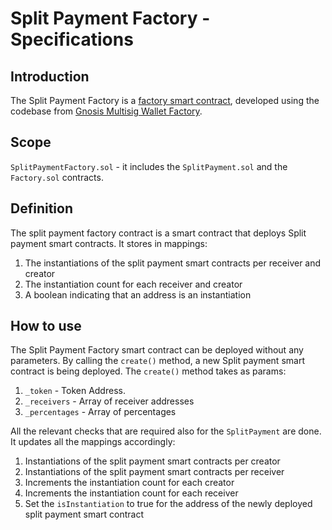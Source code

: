 # Split Payment Factory - Specifications

## Introduction

The Split Payment Factory is a [factory smart contract](https://medium.com/@i6mi6/solidty-smart-contracts-design-patterns-ecfa3b1e9784), 
developed using the codebase from [Gnosis Multisig Wallet Factory](https://github.com/gnosis/MultiSigWallet/blob/master/contracts/Factory.sol).
  
## Scope

`SplitPaymentFactory.sol` - it includes the `SplitPayment.sol` and the `Factory.sol` contracts.

## Definition 

The split payment factory contract is a smart contract that deploys Split payment smart contracts.
It stores in mappings:
1. The instantiations of the split payment smart contracts per receiver and creator
2. The instantiation count for each receiver and creator
3. A boolean indicating that an address is an instantiation 

## How to use

The Split Payment Factory smart contract can be deployed without any parameters.
By calling the `create()` method, a new Split payment smart contract is being deployed. 
The `create()` method takes as params: 
1. `_token` - Token Address.
2. `_receivers` - Array of receiver addresses
3. `_percentages` - Array of percentages 

All the relevant checks that are required also for the `SplitPayment` are done.
It updates all the mappings accordingly:
1. Instantiations of the split payment smart contracts per creator
2. Instantiations of the split payment smart contracts per receiver
3. Increments the instantiation count for each creator
4. Increments the instantiation count for each receiver
5. Set the `isInstantiation` to true for the address of the newly deployed split payment smart contract

